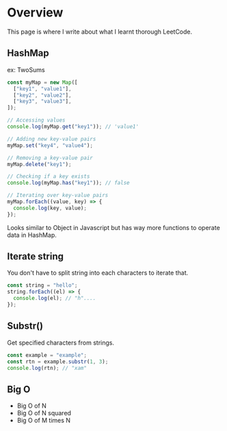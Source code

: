 # Overview

This page is where I write about what I learnt thorough LeetCode.

## HashMap

ex: TwoSums

```javascript
const myMap = new Map([
  ["key1", "value1"],
  ["key2", "value2"],
  ["key3", "value3"],
]);

// Accessing values
console.log(myMap.get("key1")); // 'value1'

// Adding new key-value pairs
myMap.set("key4", "value4");

// Removing a key-value pair
myMap.delete("key1");

// Checking if a key exists
console.log(myMap.has("key1")); // false

// Iterating over key-value pairs
myMap.forEach((value, key) => {
  console.log(key, value);
});
```

Looks similar to Object in Javascript but has way more functions to operate data in HashMap.

## Iterate string

You don't have to split string into each characters to iterate that.

```javascript
const string = "hello";
string.forEach((el) => {
  console.log(el); // "h"....
});
```

## Substr()

Get specified characters from strings.

```javascript
const example = "example";
const rtn = example.substr(1, 3);
console.log(rtn); // "xam"
```

## Big O

- Big O of N
- Big O of N squared
- Big O of M times N
